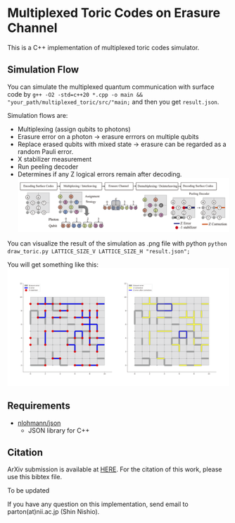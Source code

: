 # Multiplexed Toric Codes on Erasure Channel
This is a C++ implementation of multiplexed toric codes simulator.
  
## Simulation Flow
You can simulate the multiplexed quantum communication with surface code by `g++ -O2 -std=c++20 *.cpp -o main && "your_path/multiplexed_toric/src/"main;` and then you get `result.json`.

Simulation flows are:
- Multiplexing (assign qubits to photons)
- Erasure error on a photon -> erasure errrors on multiple qubits
- Replace erased qubits with mixed state -> erasure can be regarded as a random Pauli error.
- X stabilizer measurement
- Run peeling decoder
- Determines if any Z logical errors remain after decoding.
![flow](sim_flow.png)

You can visualize the result of the simulation as .png file with python `python draw_toric.py LATTICE_SIZE_V LATTICE_SIZE_H "result.json";`

You will get something like this:
![vis_toric](ten_ten_toric.png)



## Requirements
- [nlohmann/json](https://github.com/nlohmann/json)
  - JSON library for C++


## Citation 
ArXiv submission is available at [HERE](). For the citation of this work, please use this bibtex file.

To be updated

If you have any question on this implementation, send email to parton(at)nii.ac.jp (Shin Nishio).